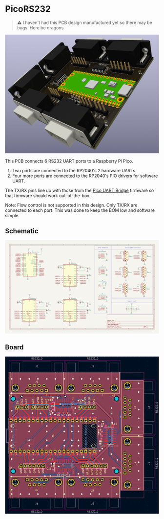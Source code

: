 # PicoRS232

>⚠ I haven't had this PCB design manufactured yet so there may be bugs. Here be dragons.

![3D render of PicoRS232 board](images/3d.png)

This PCB connects 6 RS232 UART ports to a Raspberry Pi Pico.
 1) Two ports are connected to the RP2040's 2 hardware UARTs.
 2) Four more ports are connected to the RP2040's PIO drivers for software UART.

The TX/RX pins line up with those from the [Pico UART Bridge](https://github.com/harrywalsh/pico-hw_and_pio-uart-gridge/tree/HW_and_pio_uarts) firmware so that firmware should work out-of-the-box.

Note: Flow control is not supported in this design. Only TX/RX are connected to each port. This was done to keep the BOM low and software simple.

## Schematic

![Schematic](images/PicoRS232.svg)

## Board

![2D board design](images/PicoRS232-brd.png)